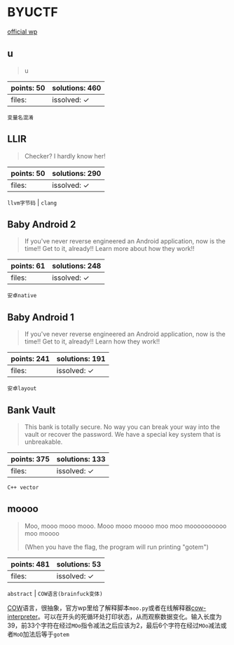 ﻿# BYUCTF

[official wp](https://github.com/BYU-CSA/BYUCTF-2025/tree/main/rev/)

## u

> u

| points: 50 | solutions: 460 |
|-------|-------|
| files:  | issolved: ✓ |

`变量名混淆`

## LLIR

> Checker? I hardly know her!

| points: 50 | solutions: 290 |
|-------|-------|
| files:  | issolved: ✓ |

`llvm字节码` | `clang`

## Baby Android 2

> If you've never reverse engineered an Android application, now is the time!! Get to it, already!! Learn more about how they work!!

| points: 61 | solutions: 248 |
|-------|-------|
| files:  | issolved: ✓ |

`安卓native`

## Baby Android 1

> If you've never reverse engineered an Android application, now is the time!! Get to it, already!! Learn how they work!!

| points: 241 | solutions: 191 |
|-------|-------|
| files:  | issolved: ✓ |

`安卓layout`

## Bank Vault

> This bank is totally secure. No way you can break your way into the vault or recover the password. We have a special key system that is unbreakable.

| points: 375 | solutions: 133 |
|-------|-------|
| files:  | issolved: ✓ |

`C++ vector`

## moooo

> Moo, mooo mooo mooo. Mooo mooo moooo moo moo moooooooooo moo moooo
> 
> (When you have the flag, the program will run printing "gotem")

| points: 481 | solutions: 53 |
|-------|-------|
| files:  | issolved: ✓ |

`abstract` | `COW语言(brainfuck变体)`

[COW](https://esolangs.org/wiki/COW)语言，很抽象，官方wp里给了解释脚本`moo.py`或者在线解释器[cow-interpreter](https://frank-buss.de/cow.html)。可以在开头的死循环处打印状态，从而观察数据变化。输入长度为39，前33个字符在经过`MOo`指令减法之后应该为2，最后6个字符在经过`MOo`减法或者`MoO`加法后等于`gotem`